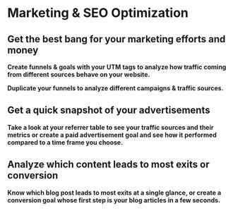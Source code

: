 # Marketing & SEO Optimization

## Get the best bang for your marketing efforts and money

**Create funnels & goals with your UTM tags to analyze how traffic coming from different sources behave on your website.** 

**Duplicate your funnels to analyze different campaigns & traffic sources.**

## Get a quick snapshot of your advertisements

**Take a look at your referrer table to see your traffic sources and their metrics or create a paid advertisement goal and see how it performed compared to a time frame you choose.**

## Analyze which content leads to most exits or conversion

**Know which blog post leads to most exits at a single glance, or create a conversion goal whose first step is your blog articles in a few seconds.**
